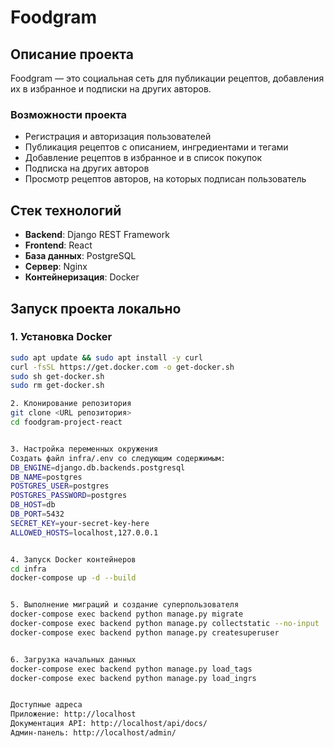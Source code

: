 # Foodgram

## Описание проекта
Foodgram — это социальная сеть для публикации рецептов, добавления их в избранное и подписки на других авторов.

### Возможности проекта
- Регистрация и авторизация пользователей
- Публикация рецептов с описанием, ингредиентами и тегами
- Добавление рецептов в избранное и в список покупок
- Подписка на других авторов
- Просмотр рецептов авторов, на которых подписан пользователь

## Стек технологий
- **Backend**: Django REST Framework
- **Frontend**: React
- **База данных**: PostgreSQL
- **Сервер**: Nginx
- **Контейнеризация**: Docker

## Запуск проекта локально

### 1. Установка Docker
```bash
sudo apt update && sudo apt install -y curl
curl -fsSL https://get.docker.com -o get-docker.sh
sudo sh get-docker.sh
sudo rm get-docker.sh

2. Клонирование репозитория
git clone <URL репозитория>
cd foodgram-project-react


3. Настройка переменных окружения
Создать файл infra/.env со следующим содержимым:
DB_ENGINE=django.db.backends.postgresql
DB_NAME=postgres
POSTGRES_USER=postgres
POSTGRES_PASSWORD=postgres
DB_HOST=db
DB_PORT=5432
SECRET_KEY=your-secret-key-here
ALLOWED_HOSTS=localhost,127.0.0.1


4. Запуск Docker контейнеров
cd infra
docker-compose up -d --build


5. Выполнение миграций и создание суперпользователя
docker-compose exec backend python manage.py migrate
docker-compose exec backend python manage.py collectstatic --no-input
docker-compose exec backend python manage.py createsuperuser


6. Загрузка начальных данных
docker-compose exec backend python manage.py load_tags
docker-compose exec backend python manage.py load_ingrs


Доступные адреса
Приложение: http://localhost
Документация API: http://localhost/api/docs/
Админ-панель: http://localhost/admin/
